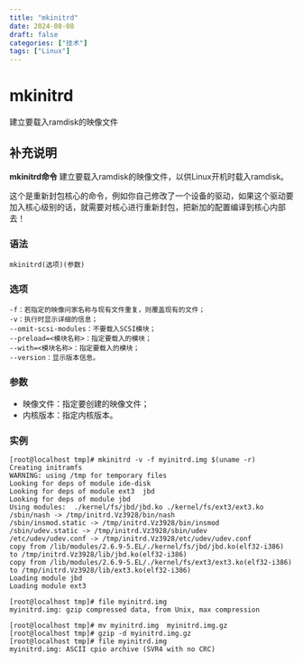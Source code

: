 ```yaml
---
title: "mkinitrd"
date: 2024-08-08
draft: false
categories: ["技术"]
tags: ["Linux"]
---
```

mkinitrd
===

建立要载入ramdisk的映像文件

## 补充说明

**mkinitrd命令** 建立要载入ramdisk的映像文件，以供Linux开机时载入ramdisk。

这个是重新封包核心的命令，例如你自己修改了一个设备的驱动，如果这个驱动要加入核心级别的话，就需要对核心进行重新封包，把新加的配置编译到核心内部去！

###  语法

```shell
mkinitrd(选项)(参数)
```

###  选项

```shell
-f：若指定的映像问家名称与现有文件重复，则覆盖现有的文件；
-v：执行时显示详细的信息；
--omit-scsi-modules：不要载入SCSI模块；
--preload=<模块名称>：指定要载入的模块；
--with=<模块名称>：指定要载入的模块；
--version：显示版本信息。
```

###  参数

*   映像文件：指定要创建的映像文件；
*   内核版本：指定内核版本。

###  实例

```shell
[root@localhost tmp]# mkinitrd -v -f myinitrd.img $(uname -r)
Creating initramfs
WARNING: using /tmp for temporary files
Looking for deps of module ide-disk
Looking for deps of module ext3  jbd
Looking for deps of module jbd
Using modules:  ./kernel/fs/jbd/jbd.ko ./kernel/fs/ext3/ext3.ko
/sbin/nash -> /tmp/initrd.Vz3928/bin/nash
/sbin/insmod.static -> /tmp/initrd.Vz3928/bin/insmod
/sbin/udev.static -> /tmp/initrd.Vz3928/sbin/udev
/etc/udev/udev.conf -> /tmp/initrd.Vz3928/etc/udev/udev.conf
copy from /lib/modules/2.6.9-5.EL/./kernel/fs/jbd/jbd.ko(elf32-i386) to /tmp/initrd.Vz3928/lib/jbd.ko(elf32-i386)
copy from /lib/modules/2.6.9-5.EL/./kernel/fs/ext3/ext3.ko(elf32-i386) to /tmp/initrd.Vz3928/lib/ext3.ko(elf32-i386)
Loading module jbd
Loading module ext3

[root@localhost tmp]# file myinitrd.img
myinitrd.img: gzip compressed data, from Unix, max compression

[root@localhost tmp]# mv myinitrd.img  myinitrd.img.gz
[root@localhost tmp]# gzip -d myinitrd.img.gz
[root@localhost tmp]# file myinitrd.img
myinitrd.img: ASCII cpio archive (SVR4 with no CRC)
```


